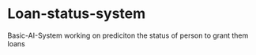 # Loan-status-system
Basic-AI-System working on prediciton the status of person to grant them loans

